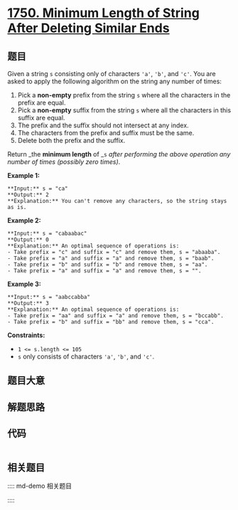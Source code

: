 # [1750. Minimum Length of String After Deleting Similar Ends](https://leetcode.com/problems/minimum-length-of-string-after-deleting-similar-ends)

## 题目

Given a string `s` consisting only of characters `'a'`, `'b'`, and `'c'`. You
are asked to apply the following algorithm on the string any number of times:

  1. Pick a **non-empty** prefix from the string `s` where all the characters in the prefix are equal.
  2. Pick a **non-empty** suffix from the string `s` where all the characters in this suffix are equal.
  3. The prefix and the suffix should not intersect at any index.
  4. The characters from the prefix and suffix must be the same.
  5. Delete both the prefix and the suffix.

Return _the **minimum length** of _`s` _after performing the above operation
any number of times (possibly zero times)_.



**Example 1:**

    
    
    **Input:** s = "ca"
    **Output:** 2
    **Explanation:** You can't remove any characters, so the string stays as is.
    

**Example 2:**

    
    
    **Input:** s = "cabaabac"
    **Output:** 0
    **Explanation:** An optimal sequence of operations is:
    - Take prefix = "c" and suffix = "c" and remove them, s = "abaaba".
    - Take prefix = "a" and suffix = "a" and remove them, s = "baab".
    - Take prefix = "b" and suffix = "b" and remove them, s = "aa".
    - Take prefix = "a" and suffix = "a" and remove them, s = "".

**Example 3:**

    
    
    **Input:** s = "aabccabba"
    **Output:** 3
    **Explanation:** An optimal sequence of operations is:
    - Take prefix = "aa" and suffix = "a" and remove them, s = "bccabb".
    - Take prefix = "b" and suffix = "bb" and remove them, s = "cca".
    



**Constraints:**

  * `1 <= s.length <= 105`
  * `s` only consists of characters `'a'`, `'b'`, and `'c'`.


## 题目大意

## 解题思路

## 代码

```javascript

```

## 相关题目

:::: md-demo 相关题目

::::
